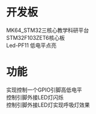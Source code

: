 # 开发板   
MK64_STM32三核心教学科研平台   
STM32F103ZET6核心板   
Led-PF11 低电平点亮   
   
# 功能   
实现控制一个GPIO引脚高低电平   
控制引脚外接LED灯闪烁   
控制引脚外接LED灯实现呼吸灯效果   
